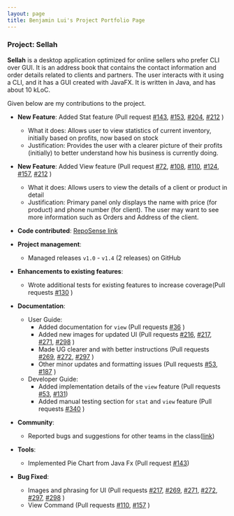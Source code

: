 ```yaml
---
layout: page
title: Benjamin Lui's Project Portfolio Page
---
```


### Project: Sellah

**Sellah** is a desktop application optimized for online sellers who prefer CLI over GUI. It is an address book that
contains the contact information and order details related to clients and partners. The user interacts with it using a
CLI, and it has a GUI created with JavaFX. It is written in Java, and has about 10 kLoC.

Given below are my contributions to the project.

* **New Feature**: Added Stat feature (Pull request 
[\#143](https://github.com/AY2122S1-CS2103T-T12-1/tp/pull/143),
[\#153](https://github.com/AY2122S1-CS2103T-T12-1/tp/pull/153),
[\#204](https://github.com/AY2122S1-CS2103T-T12-1/tp/pull/204),
[\#212](https://github.com/AY2122S1-CS2103T-T12-1/tp/pull/212)
)
  * What it does: Allows user to view statistics of current inventory, initially based on profits, now based on stock
  * Justification: Provides the user with a clearer picture of their profits (initially) to better understand how 
    his business is currently doing.
* **New Feature**: Added View feature (Pull request
[\#72](https://github.com/AY2122S1-CS2103T-T12-1/tp/pull/72),
[\#108](https://github.com/AY2122S1-CS2103T-T12-1/tp/pull/108),
[\#110](https://github.com/AY2122S1-CS2103T-T12-1/tp/pull/110),
[\#124](https://github.com/AY2122S1-CS2103T-T12-1/tp/pull/124),
[\#157](https://github.com/AY2122S1-CS2103T-T12-1/tp/pull/157),
[\#212](https://github.com/AY2122S1-CS2103T-T12-1/tp/pull/212)
)
  * What it does: Allows users to view the details of a client or product in detail
  * Justification: Primary panel only displays the name with price (for product) and phone number (for client). The 
    user may want to see more information such as Orders and Address of the client.

* **Code contributed**: [RepoSense link](https://nus-cs2103-ay2122s1.github.io/tp-dashboard/?search=benluiwj&sort=groupTitle&sortWithin=title&timeframe=commit&mergegroup=&groupSelect=groupByRepos&breakdown=true&checkedFileTypes=docs~functional-code~test-code~other&since=2021-09-17&tabOpen=true&tabType=authorship&tabAuthor=benluiwj&tabRepo=AY2122S1-CS2103T-T12-1%2Ftp%5Bmaster%5D&authorshipIsMergeGroup=false&authorshipFileTypes=docs~functional-code~test-code&authorshipIsBinaryFileTypeChecked=false)

* **Project management**:
    * Managed releases `v1.0` - `v1.4` (2 releases) on GitHub

* **Enhancements to existing features**:
    * Wrote additional tests for existing features to increase coverage(Pull requests 
[\#130](https://github.com/AY2122S1-CS2103T-T12-1/tp/pull/130)
)

* **Documentation**:
    * User Guide:
      * Added documentation for `view` (Pull requests
    [\#36](https://github.com/AY2122S1-CS2103T-T12-1/tp/pull/36)
      )
      * Added new images for updated UI (Pull requests
      [\#216](https://github.com/AY2122S1-CS2103T-T12-1/tp/pull/216),
      [\#217](https://github.com/AY2122S1-CS2103T-T12-1/tp/pull/217),
      [\#271](https://github.com/AY2122S1-CS2103T-T12-1/tp/pull/271),
      [\#298](https://github.com/AY2122S1-CS2103T-T12-1/tp/pull/298)
      )
      * Made UG clearer and with better instructions (Pull requests
      [\#269](https://github.com/AY2122S1-CS2103T-T12-1/tp/pull/269),
      [\#272](https://github.com/AY2122S1-CS2103T-T12-1/tp/pull/272),
      [\#297](https://github.com/AY2122S1-CS2103T-T12-1/tp/pull/297)
      )
      * Other minor updates and formatting issues (Pull requests
      [\#53](https://github.com/AY2122S1-CS2103T-T12-1/tp/pull/53),
      [\#187](https://github.com/AY2122S1-CS2103T-T12-1/tp/pull/187)
      )
    * Developer Guide:
        * Added implementation details of the `view` feature (Pull requests
        [\#53](https://github.com/AY2122S1-CS2103T-T12-1/tp/pull/53),
      [\#131](https://github.com/AY2122S1-CS2103T-T12-1/tp/pull/131))
        * Added manual testing section for `stat` and `view` feature (Pull requests
        [\#340](https://github.com/AY2122S1-CS2103T-T12-1/tp/pull/340)
      )

* **Community**:
  * Reported bugs and suggestions for other teams in the class([link](https://github.com/benluiwj/ped/issues))

* **Tools**:
  * Implemented Pie Chart from Java Fx (Pull request [\#143](https://github.com/AY2122S1-CS2103T-T12-1/tp/pull/143))

* **Bug Fixed**:
  * Images and phrasing for UI (Pull requests
    [\#217](https://github.com/AY2122S1-CS2103T-T12-1/tp/pull/217),
    [\#269](https://github.com/AY2122S1-CS2103T-T12-1/tp/pull/269),
    [\#271](https://github.com/AY2122S1-CS2103T-T12-1/tp/pull/271),
    [\#272](https://github.com/AY2122S1-CS2103T-T12-1/tp/pull/272),
    [\#297](https://github.com/AY2122S1-CS2103T-T12-1/tp/pull/297),
    [\#298](https://github.com/AY2122S1-CS2103T-T12-1/tp/pull/298)
  )
  * View Command (Pull requests
    [\#110](https://github.com/AY2122S1-CS2103T-T12-1/tp/pull/110),
  [\#157](https://github.com/AY2122S1-CS2103T-T12-1/tp/pull/157)
  )
